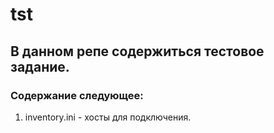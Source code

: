 # tst
## В данном репе содержиться тестовое задание.
### Содержание следующее:
1. inventory.ini - хосты для подключения.
